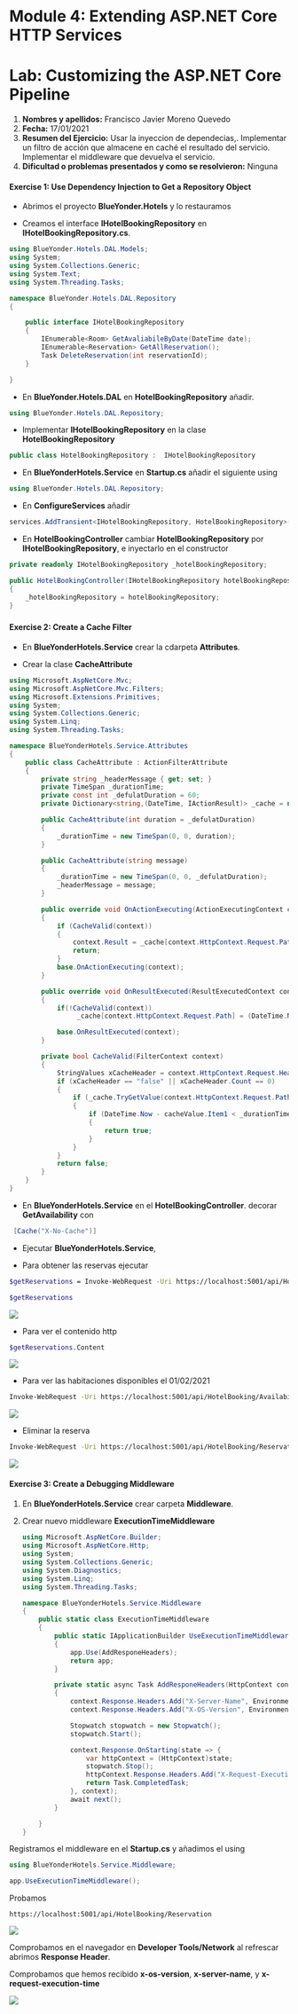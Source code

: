# Module 4: Extending ASP.NET Core HTTP Services

# Lab: Customizing the ASP.NET Core Pipeline

1. **Nombres y apellidos:** Francisco Javier Moreno Quevedo
2. **Fecha:** 17/01/2021
3. **Resumen del Ejercicio:**  Usar la inyeccion de dependecias,. Implementar un filtro de acción que almacene en caché el resultado del servicio. Implementar el middleware que devuelva el servicio.
4. **Dificultad o problemas presentados y como se resolvieron:** Ninguna



#### Exercise 1: Use Dependency Injection to Get a Repository Object

- Abrimos el proyecto **BlueYonder.Hotels** y lo restauramos

- Creamos el interface **IHotelBookingRepository** en **IHotelBookingRepository.cs**.

```cs
using BlueYonder.Hotels.DAL.Models;
using System;
using System.Collections.Generic;
using System.Text;
using System.Threading.Tasks;

namespace BlueYonder.Hotels.DAL.Repository
{

    public interface IHotelBookingRepository
    {
        IEnumerable<Room> GetAvaliabileByDate(DateTime date);
        IEnumerable<Reservation> GetAllReservation();
        Task DeleteReservation(int reservationId);
    }

}
```



- En **BlueYonder.Hotels.DAL** en **HotelBookingRepository** añadir.

```cs
using BlueYonder.Hotels.DAL.Repository;
```

- Implementar  **IHotelBookingRepository** en la clase **HotelBookingRepository**

```cs
public class HotelBookingRepository :  IHotelBookingRepository
```



- En **BlueYonderHotels.Service** en **Startup.cs** añadir el siguiente using

```cs
using BlueYonder.Hotels.DAL.Repository;
```

- En  **ConfigureServices** añadir

```cs
services.AddTransient<IHotelBookingRepository, HotelBookingRepository>();
```

- En **HotelBookingController**  cambiar **HotelBookingRepository** por **IHotelBookingRepository**, e inyectarlo en el constructor

```cs
private readonly IHotelBookingRepository _hotelBookingRepository;
```

```cs
public HotelBookingController(IHotelBookingRepository hotelBookingRepository)
{
    _hotelBookingRepository = hotelBookingRepository;
}
```

### 

#### Exercise 2: Create a Cache Filter

- En **BlueYonderHotels.Service** crear la cdarpeta **Attributes**.

- Crear la clase **CacheAttribute** 

```cs
using Microsoft.AspNetCore.Mvc;
using Microsoft.AspNetCore.Mvc.Filters;
using Microsoft.Extensions.Primitives;
using System;
using System.Collections.Generic;
using System.Linq;
using System.Threading.Tasks;

namespace BlueYonderHotels.Service.Attributes
{
    public class CacheAttribute : ActionFilterAttribute
    {
        private string _headerMessage { get; set; }
        private TimeSpan _durationTime;
        private const int _defulatDuration = 60;
        private Dictionary<string,(DateTime, IActionResult)> _cache = new Dictionary<string, (DateTime,IActionResult)>();

        public CacheAttribute(int duration = _defulatDuration)
        {
            _durationTime = new TimeSpan(0, 0, duration);
        }

        public CacheAttribute(string message)
        {
            _durationTime = new TimeSpan(0, 0, _defulatDuration);
            _headerMessage = message;
        }

        public override void OnActionExecuting(ActionExecutingContext context)
        {
            if (CacheValid(context))
            {
                context.Result = _cache[context.HttpContext.Request.Path].Item2;
                return;
            }
            base.OnActionExecuting(context);
        }

        public override void OnResultExecuted(ResultExecutedContext context)
        {
            if(!CacheValid(context))
                 _cache[context.HttpContext.Request.Path] = (DateTime.Now,context.Result);

            base.OnResultExecuted(context);
        }

        private bool CacheValid(FilterContext context)
        {
            StringValues xCacheHeader = context.HttpContext.Request.Headers[_headerMessage];
            if (xCacheHeader == "false" || xCacheHeader.Count == 0)
            {
                if (_cache.TryGetValue(context.HttpContext.Request.Path, out (DateTime, IActionResult) cacheValue))
                {
                    if (DateTime.Now - cacheValue.Item1 < _durationTime)
                    {
                        return true;
                    }
                }
            }
            return false;
        }
    }
}
```



- En **BlueYonderHotels.Service** en el **HotelBookingController**. decorar **GetAvailability** con 

```cs
 [Cache("X-No-Cache")]
```

- Ejecutar **BlueYonderHotels.Service**, 

- Para obtener las reservas ejecutar

```bash
$getReservations = Invoke-WebRequest -Uri https://localhost:5001/api/HotelBooking/Reservation -UseBasicParsing
```



```bash
$getReservations
```

![](./img/Captura1.jpg)



- Para ver el contenido http

```bash
$getReservations.Content
```

![](./img/Captura2.jpg)



- Para ver las habitaciones disponibles el 01/02/2021

```bash
Invoke-WebRequest -Uri https://localhost:5001/api/HotelBooking/Availability/2021/02/01 -UseBasicParsing
```

![](./img/Captura3.jpg)



- Eliminar la reserva

```bash
Invoke-WebRequest -Uri https://localhost:5001/api/HotelBooking/Reservation/1 -Method DELETE -UseBasicParsing
```

![](./img/Captura4.jpg)





#### Exercise 3: Create a Debugging Middleware

#### 

1. En **BlueYonderHotels.Service** crear carpeta **Middleware**.

2. Crear nuevo middleware **ExecutionTimeMiddleware** 

   

   ```cs
   using Microsoft.AspNetCore.Builder;
   using Microsoft.AspNetCore.Http;
   using System;
   using System.Collections.Generic;
   using System.Diagnostics;
   using System.Linq;
   using System.Threading.Tasks;
   
   namespace BlueYonderHotels.Service.Middleware
   {
       public static class ExecutionTimeMiddleware
       {
           public static IApplicationBuilder UseExecutionTimeMiddleware(this IApplicationBuilder app)
           {
               app.Use(AddResponeHeaders);
               return app;
           }
   
           private static async Task AddResponeHeaders(HttpContext context,Func<Task> next)
           {
               context.Response.Headers.Add("X-Server-Name", Environment.MachineName);
               context.Response.Headers.Add("X-OS-Version", Environment.OSVersion.VersionString);
   
               Stopwatch stopwatch = new Stopwatch();
               stopwatch.Start();
   
               context.Response.OnStarting(state => {
                   var httpContext = (HttpContext)state;
                   stopwatch.Stop();
                   httpContext.Response.Headers.Add("X-Request-Execution-Time", stopwatch.ElapsedMilliseconds.ToString());
                   return Task.CompletedTask;
               }, context);
               await next();
           }
   
       }
   }
   
   ```

   

 Registramos el middleware en el **Startup.cs** y añadimos el using

```cs
using BlueYonderHotels.Service.Middleware;
```

```cs
app.UseExecutionTimeMiddleware();
```

Probamos

```url
https://localhost:5001/api/HotelBooking/Reservation
```

![](./img/Captura5.jpg)

Comprobamos en el navegador en **Developer Tools/Network** al refrescar abrimos **Response Header**.

Comprobamos que hemos recibido **x-os-version**, **x-server-name**, y **x-request-execution-time** 

![](./img/Captura6.jpg)